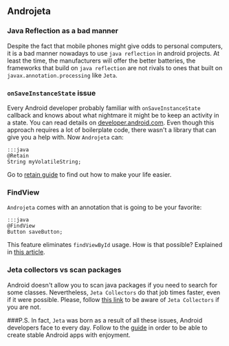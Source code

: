<div class="page-header">
    <h2>Androjeta</h2>
</div>

### Java Reflection as a bad manner

Despite the fact that mobile phones might give odds to personal computers, it is a bad manner nowadays to use `java reflection` in android projects. At least the time, the manufacturers will offer the better batteries, the frameworks that build on `java reflection` are not rivals to ones that built on `javax.annotation.processing` like `Jeta`.


### `onSaveInstanceState` issue

Every Android developer probably familiar with `onSaveInstanceState` callback and knows about what nightmare it might be to keep an activity in a state. You can read details on [developer.android.com](http://developer.android.com/training/basics/activity-lifecycle/recreating.html). Even though this approach requires a lot of boilerplate code, there wasn't a library that can give you a help with. Now `Androjeta` can:

    :::java
    @Retain
    String myVolatileString;


Go to [retain guide](/androjeta/retain) to find out how to make your life easier.

### FindView

`Androjeta` comes with an annotation that is going to be your favorite:

    :::java
    @FindView
    Button saveButton;

This feature eliminates `findViewById` usage. How is that possible? Explained in [this article](/guide/findviews).


### Jeta collectors vs scan packages

Android doesn't allow you to scan java packages if you need to search for some classes. Nevertheless, `Jeta Collectors` do that job times faster, even if it were possible. Please, follow [this link](/guide/collector) to be aware of `Jeta Collectors` if you are not.


###P.S.
In fact, `Jeta` was born as a result of all these issues, Android developers face to every day. Follow to the [guide](/guide) in order to be able to create stable Android apps with enjoyment.
